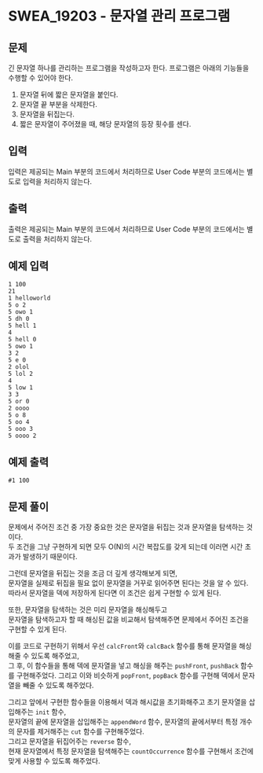 # SWEA_19203 - 문자열 관리 프로그램

## 문제

긴 문자열 하나를 관리하는 프로그램을 작성하고자 한다.
프로그램은 아래의 기능들을 수행할 수 있어야 한다.

1. 문자열 뒤에 짧은 문자열을 붙인다.
2. 문자열 끝 부분을 삭제한다.
3. 문자열을 뒤집는다.
4. 짧은 문자열이 주어졌을 때, 해당 문자열의 등장 횟수를 센다.

## 입력

입력은 제공되는 Main 부분의 코드에서 처리하므로 User Code 부분의 코드에서는 별도로 입력을 처리하지 않는다.

## 출력

출력은 제공되는 Main 부분의 코드에서 처리하므로 User Code 부분의 코드에서는 별도로 출력을 처리하지 않는다.

## 예제 입력

```
1 100
21
1 helloworld
5 o 2
5 owo 1
5 dh 0
5 hell 1
4
5 hell 0
5 owo 1
3 2
5 e 0
2 olol
5 lol 2
4
5 low 1
3 3
5 or 0
2 oooo
5 o 8
5 oo 4
5 ooo 3
5 oooo 2
```

## 예제 출력

```
#1 100
```

## 문제 풀이

문제에서 주어진 조건 중 가장 중요한 것은 문자열을 뒤집는 것과 문자열을 탐색하는 것이다.  
두 조건을 그냥 구현하게 되면 모두 O(N)의 시간 복잡도를 갖게 되는데 이러면 시간 초과가 발생하기 때문이다.

그런데 문자열을 뒤집는 것을 조금 더 깊게 생각해보게 되면,  
문자열을 실제로 뒤집을 필요 없이 문자열을 거꾸로 읽어주면 된다는 것을 알 수 있다.  
따라서 문자열을 덱에 저장하게 된다면 이 조건은 쉽게 구현할 수 있게 된다.

또한, 문자열을 탐색하는 것은 미리 문자열을 해싱해두고  
문자열을 탐색하고자 할 때 해싱된 값을 비교해서 탐색해주면 문제에서 주어진 조건을 구현할 수 있게 된다.

이를 코드로 구현하기 위해서 우선 `calcFront`와 `calcBack` 함수를 통해 문자열을 해싱해줄 수 있도록 해주었고,  
그 후, 이 함수들을 통해 덱에 문자열을 넣고 해싱을 해주는 `pushFront`, `pushBack` 함수를 구현해주었다.
그리고 이와 비슷하게 `popFront`, `popBack` 함수를 구현해 덱에서 문자열을 빼줄 수 있도록 해주었다.

그리고 앞에서 구현한 함수들을 이용해서 덱과 해시값을 초기화해주고 초기 문자열을 삽입해주는 `init` 함수,  
문자열의 끝에 문자열을 삽입해주는 `appendWord` 함수, 문자열의 끝에서부터 특정 개수의 문자를 제거해주는 `cut` 함수를 구현해주었다.  
그리고 문자열을 뒤집어주는 `reverse` 함수,  
현재 문자열에서 특정 문자열을 탐색해주는 `countOccurrence` 함수를 구현해서 조건에 맞게 사용할 수 있도록 해주었다.
